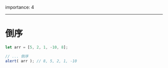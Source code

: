 importance: 4

---

# 倒序

```js
let arr = [5, 2, 1, -10, 8];

// ... 倒序
alert( arr ); // 8, 5, 2, 1, -10
```

